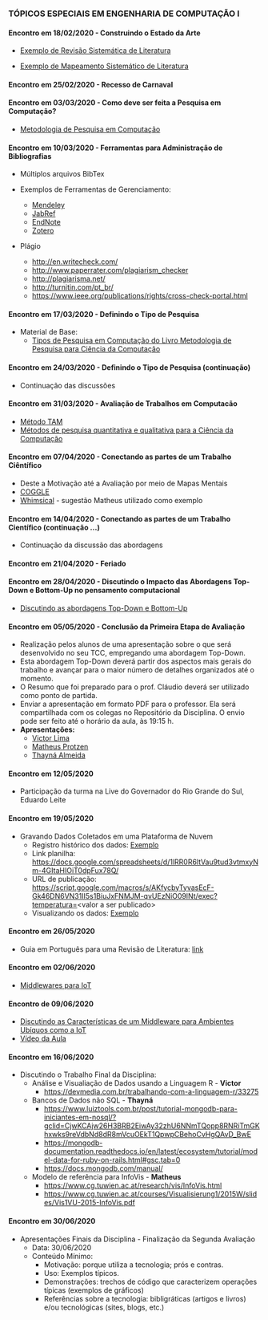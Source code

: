 ### TÓPICOS ESPECIAIS EM ENGENHARIA DE COMPUTAÇÃO I

#### Encontro em 18/02/2020 - Construindo o Estado da Arte

  * [Exemplo de Revisão Sistemática de Literatura](http://olaria.ucpel.edu.br/materiais/lib/exe/fetch.php?media=msl_qualificacao_rafael.pdf)

  * [Exemplo de Mapeamento Sistemático de Literatura](http://olaria.ucpel.edu.br/materiais/lib/exe/fetch.php?media=rsl_tese_roger.pdf)
  
#### Encontro em 25/02/2020 - Recesso de Carnaval 

#### Encontro em 03/03/2020 - Como deve ser feita a Pesquisa em Computação?

  * [Metodologia de Pesquisa em Computação](https://pt.slideshare.net/lndecastro/2015-metodologia-da-pesquisa-em-computao)

#### Encontro em 10/03/2020 - Ferramentas para Administração de Bibliografias
 
   * Múltiplos arquivos BibTex
   * Exemplos de Ferramentas de Gerenciamento:
     * [Mendeley](https://www.mendeley.com/)
     * [JabRef](http://www.jabref.org/)
     * [EndNote](https://clarivate.libguides.com/endnote_training/home)
     * [Zotero](https://www.zotero.org/)

  * Plágio
    * http://en.writecheck.com/
    * http://www.paperrater.com/plagiarism_checker
    * http://plagiarisma.net/
    * http://turnitin.com/pt_br/
    * https://www.ieee.org/publications/rights/cross-check-portal.html

#### Encontro em 17/03/2020 - Definindo o Tipo de Pesquisa

  * Material de Base: 
    * [Tipos de Pesquisa em Computação do Livro Metodologia de Pesquisa para Ciência da Computação](http://olaria.ucpel.edu.br/materiais/lib/exe/fetch.php?media=tipos-de-pesquisa-em-computacao.pdf)

#### Encontro em 24/03/2020 - Definindo o Tipo de Pesquisa (continuação)
  * Continuação das discussões

#### Encontro em 31/03/2020 - Avaliação de Trabalhos em Computacão
  * [Método TAM](http://olaria.ucpel.edu.br/materiais/lib/exe/fetch.php?media=avaliacao_dissertacao_rogerio_albandes.pdf)
  * [Métodos de pesquisa quantitativa e qualitativa para a Ciência da Computação](https://www.ic.unicamp.br/~wainer/papers/metod07.pdf)

#### Encontro em 07/04/2020 - Conectando as partes de um Trabalho Ciêntífico
  * Deste a Motivação até a Avaliação por meio de Mapas Mentais
  * [COGGLE](https://coggle.it/)
  * [Whimsical](https://whimsical.com/) - sugestão Matheus utilizado como exemplo

#### Encontro em 14/04/2020 - Conectando as partes de um Trabalho Científico (continuação ...)
  * Continuação da discussão das abordagens

#### Encontro em 21/04/2020 - Feriado

#### Encontro em 28/04/2020 - Discutindo o Impacto das Abordagens Top-Down e Bottom-Up no pensamento computacional
  * [Discutindo as abordagens Top-Down e Bottom-Up](https://pt.wikipedia.org/wiki/Abordagem_top-down_e_bottom-up)

#### Encontro em 05/05/2020 - Conclusão da Primeira Etapa de Avaliação
  * Realização pelos alunos de uma apresentação sobre o que será desenvolvido no seu TCC, empregando uma abordagem Top-Down.
  * Esta abordagem Top-Down deverá partir dos aspectos mais gerais do trabalho e avançar para o maior número de detalhes organizados até o momento.
  * O Resumo que foi preparado para o prof. Cláudio deverá ser utilizado como ponto de partida.
  * Enviar a apresentação em formato PDF para o professor. Ela será compartilhada com os colegas no Repositório da Disciplina. O envio pode ser feito até o horário da aula, às 19:15 h.
  * **Apresentações:**
    * [Victor Lima](https://github.com/adenauery/TEECI/blob/master/Avaliacao-I-Victor-Lima.pdf)
    * [Matheus Protzen](https://github.com/adenauery/TEECI/blob/master/Avaliacao-I-Matheus-Protzen.pdf)
    * [Thayná Almeida](https://github.com/adenauery/TEECI/blob/master/Avaliacao-I-Thayna-Almeida.pdf)
  
#### Encontro em 12/05/2020
  * Participação da turma na Live do Governador do Rio Grande do Sul, Eduardo Leite

#### Encontro em 19/05/2020
  * Gravando Dados Coletados em uma Plataforma de Nuvem
    * Registro histórico dos dados: [Exemplo](https://fazerlab.wordpress.com/2017/10/24/dados-em-tempo-real-com-planilha-do-google-docs/)
    * Link planilha: https://docs.google.com/spreadsheets/d/1lRR0R6ltVau9tud3vtmxyNm-4GItaHIOiT0dpFux78Q/
    * URL de publicação: https://script.google.com/macros/s/AKfycbyTyvasEcF-Gk46DN6VN31II5s1BiuJxFNMJM-qvUEzNiO09lNt/exec?temperatura=<valor a ser publicado\>    
    * Visualizando os dados: [Exemplo](https://fazerlab.wordpress.com/2017/10/30/grafico-dinamico-com-google-script-e-planilha/)
    
#### Encontro em 26/05/2020   
  * Guia em Português para uma Revisão de Literatura: [link](https://github.com/adenauery/TEECI/blob/master/Guia_Para_Realizar_uma_Revisao_Sistematica_da_Literatura.pdf)
  
#### Encontro em 02/06/2020
 * [Middlewares para IoT](http://olaria.ucpel.edu.br/materiais/lib/exe/fetch.php?media=survey-2016-middlewares-iot.pdf)
  
#### Encontro de 09/06/2020
* [Discutindo as Características de um Middleware para Ambientes Ubíquos como a IoT](http://ubiq.inf.ufpel.edu.br/exehda-code/)
* [Vídeo da Aula](https://drive.google.com/open?id=1TkdS2Um6Ui96GT3rL43aurcuuTuAqtex)

#### Encontro em 16/06/2020
* Discutindo o Trabalho Final da Disciplina:
  * Análise e Visualiação de Dados usando a Linguagem R - **Victor**
    * https://devmedia.com.br/trabalhando-com-a-linguagem-r/33275
  * Bancos de Dados não SQL - **Thayná**
    * https://www.luiztools.com.br/post/tutorial-mongodb-para-iniciantes-em-nosql/?gclid=CjwKCAjw26H3BRB2EiwAy32zhU6NNmTQopp8RNRiTmGKhxwks9reVdbNd8dR8mVcuOEkT1QpwpCBehoCvHgQAvD_BwE
    * https://mongodb-documentation.readthedocs.io/en/latest/ecosystem/tutorial/model-data-for-ruby-on-rails.html#gsc.tab=0
    * https://docs.mongodb.com/manual/
  * Modelo de referência para InfoVis - **Matheus**
    * https://www.cg.tuwien.ac.at/research/vis/InfoVis.html
    * https://www.cg.tuwien.ac.at/courses/Visualisierung1/2015W/slides/Vis1VU-2015-InfoVis.pdf

#### Encontro em 30/06/2020  

  * Apresentações Finais da Disciplina - Finalização da Segunda Avaliação
    * Data: 30/06/2020
    * Conteúdo Mínimo:
      * Motivação: porque utiliza a tecnologia; prós e contras.
      * Uso: Exemplos típicos.
      * Demonstrações: trechos de código que caracterizem operações típicas (exemplos de gráficos)
      * Referências sobre a tecnologia: bibligráticas (artigos e livros) e/ou tecnológicas (sites, blogs, etc.)
  
    
    
  
  
